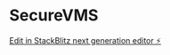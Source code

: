# SecureVMS

[Edit in StackBlitz next generation editor ⚡️](https://stackblitz.com/~/github.com/DvshG/SecureVMS)